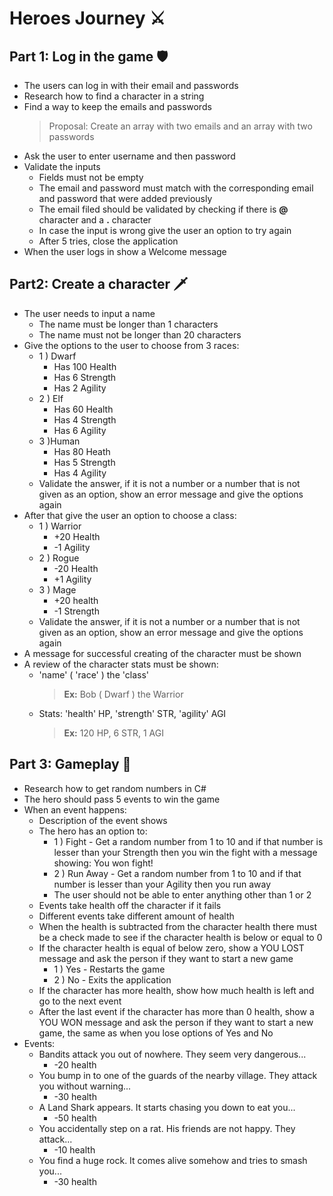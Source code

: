 # Heroes Journey ⚔

## Part 1: Log in the game 🛡
* The users can log in with their email and passwords
* Research how to find a character in a string
* Find a way to keep the emails and passwords
  > Proposal: Create an array with two emails and an array with two passwords
* Ask the user to enter username and then password
* Validate the inputs
	* Fields must not be empty
	* The email and password must match with the corresponding email and password that were added previously
	* The email filed should be validated by checking if there is **@** character and a **.** character
	* In case the input is wrong give the user an option to try again
	* After 5 tries, close the application
* When the user logs in show a Welcome message

## Part2: Create a character 🗡
* The user needs to input a name
	* The name must be longer than 1 characters
	* The name must not be longer than 20 characters
* Give the options to the user to choose from 3 races:
	* 1 ) Dwarf
		* Has 100 Health
		* Has 6 Strength
		* Has 2 Agility
	* 2 ) Elf
		* Has 60 Health
		* Has 4 Strength
		* Has 6 Agility
	* 3 )Human
		* Has 80 Heath
		* Has 5 Strength
		* Has 4 Agility
	* Validate the answer, if it is not a number or a number that is not given as an option, show an error message and give the options again
* After that give the user an option to choose a class:
	* 1 ) Warrior
		* +20 Health
		* -1 Agility
	* 2 ) Rogue
		* -20 Health
		* +1 Agility
	* 3 ) Mage
		* +20 health
		* -1 Strength
	* Validate the answer, if it is not a number or a number that is not given as an option, show an error message and give the options again
* A message for successful creating of the character must be shown
* A review of the character stats must be shown:
	* 'name' ( 'race' ) the 'class' 
		> **Ex:** Bob ( Dwarf ) the Warrior
	* Stats: 'health' HP, 'strength' STR, 'agility' AGI
	    > **Ex:** 120 HP, 6 STR, 1 AGI  
## Part 3: Gameplay 🏹
* Research how to get random numbers in C#
* The hero should pass 5 events to win the game
* When an event happens:
	* Description of the event shows 
	* The hero has an option to:
		* 1 ) Fight - Get a random number from 1 to 10 and if that number is lesser than your Strength then you win the fight with a message showing: You won fight!
		* 2 ) Run Away - Get a random number from 1 to 10 and if that number is lesser than your Agility then you run away
		* The user should not be able to enter anything other than 1 or 2
	* Events take health off the character if it fails
	* Different events take different amount of health
	* When the health is subtracted from the character health there must be a check made to see if the character health is below or equal to 0
	* If the character health is equal of below zero, show a YOU LOST message and ask the person if they want to start a new game
		* 1 ) Yes - Restarts the game 
		* 2 ) No - Exits the application
	* If the character has more health, show how much health is left and go to the next event
	* After the last event if the character has more than 0 health, show a YOU WON message and ask the person if they want to start a new game, the same as when you lose options of Yes and No
* Events:
	* Bandits attack you out of nowhere. They seem very dangerous...
		* -20 health
	* You bump in to one of the guards of the nearby village. They attack you without warning...
		* -30 health
	* A Land Shark appears. It starts chasing you down to eat you...
		* -50 health
	* You accidentally step on a rat. His friends are not happy. They attack... 
		* -10 health 
	* You find a huge rock. It comes alive somehow and tries to smash you...
		* -30 health 
